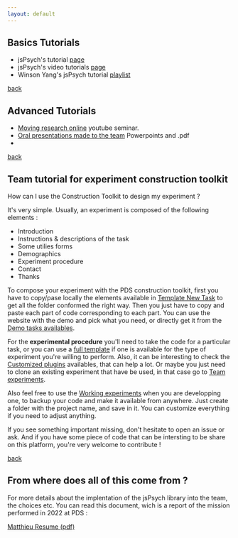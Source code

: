 ```yaml
---
layout: default
---
```


## Basics Tutorials

- jsPsych's tutorial [page](https://www.jspsych.org/latest/tutorials/hello-world/)
- jsPsych's video tutorials [page](https://www.jspsych.org/latest/tutorials/video-tutorials/index.html)
- Winson Yang's jsPsych tutorial [playlist](https://www.youtube.com/playlist?list=PLtdKTIOUlb42qG962wz30fzlUMibJCGQW)


[back](./)

## Advanced Tutorials 

- [Moving research online](https://www.youtube.com/watch?v=BuhfsIFRFe8&list=PLb_Brg3lLp-2HUVoc0SpFft3lu-rQOgAe) youtube seminar.
- [Oral presentations made to the team](https://github.com/MatthieuFra/jsPsychPDS/tree/main/pdf/oral_presentations) Powerpoints and .pdf
- 

[back](./)


## Team tutorial for experiment construction toolkit

How can I use the Construction Toolkit to design my experiment ? 

It's very simple. 
Usually, an experiment is composed of the following elements : 

- Introduction
- Instructions & descriptions of the task 
- Some utilies forms
- Demographics
- Experiment procedure
- Contact
- Thanks

To compose your experiment with the PDS construction toolkit, first you have to copy/pase locally the elements available in [Template New Task](https://github.com/MatthieuFra/jsPsychPDS/tree/main/jspsych-ressources-team/template_new_task) to get all the folder conformed the right way. 
Then you just have to copy and paste each part of code corresponding to each part. You can use the website with the demo and pick what you need, or directly get it from the [Demo tasks availables](https://github.com/MatthieuFra/jsPsychPDS/tree/main/demos-tasks).

For the <b>experimental procedure</b> you'll need to take the code for a particular task, or you can use a [full template](https://github.com/MatthieuFra/jsPsychPDS/tree/main/jspsych-ressources-team/paradigms_template) if one is available for the type of experiment you're willing to perform. Also, it can be interesting to check the [Customized plugins](https://github.com/MatthieuFra/jsPsychPDS/tree/main/jspsych-ressources-team/custom_plugins) availables, that can help a lot. Or maybe you just need to clone an existing experiment that have be used, in that case go to [Team experiments](https://github.com/MatthieuFra/jsPsychPDS/tree/main/jspsych-ressources-team/team_experiments). 

Also feel free to use the [Working experiments](https://github.com/MatthieuFra/jsPsychPDS/tree/main/jspsych-ressources-team/working_experiments) when you are developping one, to backup your code and make it available from anywhere. Just create a folder with the project name, and save in it.
You can customize everything if you need to adjust anything. 

If you see something important missing, don't hesitate to open an issue or ask.
And if you have some piece of code that can be intersting to be share on this platform, you're very welcome to contribute ! 

[back](./)

## From where does all of this come from ? 

For more details about the implentation of the jsPsych library into the team, the choices etc. 
You can read this document, wich is a report of the mission performed in 2022 at PDS : 

 <p style="margin-right: 140px; margin-bottom: 2px;"><a href="{{ site.baseurl }}/pdf/jsPsych_PDS.pdf" target="_blank">Matthieu Resume (pdf)</a></p>
